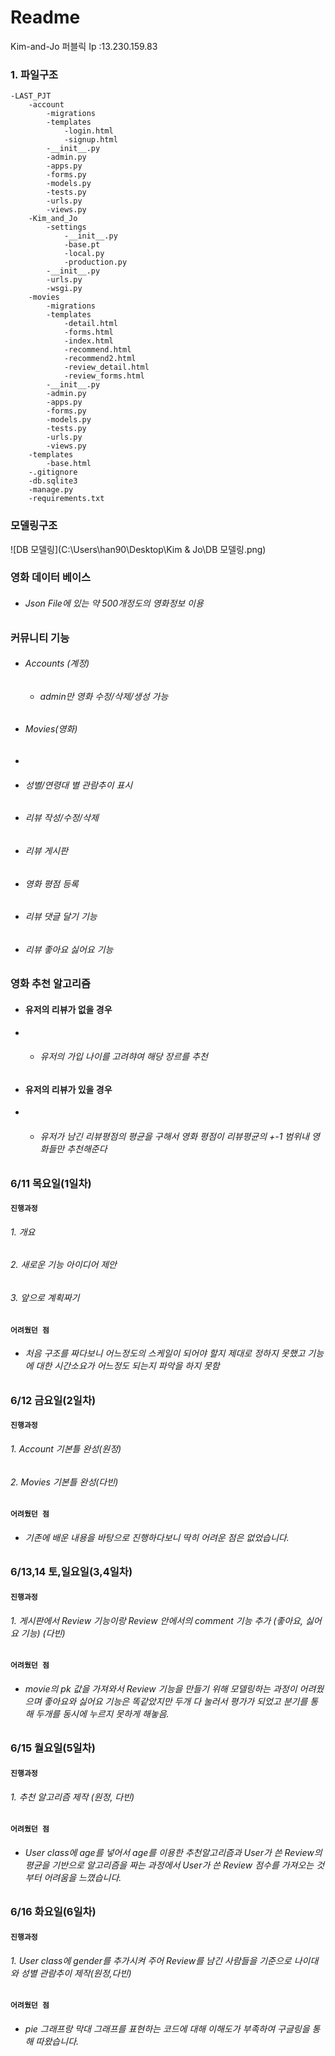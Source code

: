 # Readme

Kim-and-Jo  퍼블릭 Ip :13.230.159.83



### 1. 파일구조

```
-LAST_PJT
	-account
		-migrations
		-templates
			-login.html
			-signup.html
		-__init__.py
		-admin.py
		-apps.py
		-forms.py
		-models.py
		-tests.py
		-urls.py
		-views.py
	-Kim_and_Jo
		-settings
			-__init__.py
			-base.pt
			-local.py
			-production.py
		-__init__.py
		-urls.py
		-wsgi.py
	-movies
		-migrations
		-templates
			-detail.html
			-forms.html
			-index.html
			-recommend.html
			-recommend2.html
			-review_detail.html
			-review_forms.html
		-__init__.py
		-admin.py
		-apps.py
		-forms.py
		-models.py
		-tests.py
		-urls.py
		-views.py
	-templates
		-base.html
	-.gitignore
	-db.sqlite3
	-manage.py
	-requirements.txt
```



### 모델링구조



![DB 모델링](C:\Users\han90\Desktop\Kim & Jo\DB 모델링.png)



### 영화 데이터 베이스

- ###### Json File에 있는 약 500개정도의 영화정보 이용

###### 

### 커뮤니티 기능

- ###### Accounts (계정)

  - ###### admin만 영화 수정/삭제/생성 가능

  

- ###### Movies(영화)

- 

  - ###### 성별/연령대 별 관람추이 표시

  - ###### 리뷰 작성/수정/삭제

  - ###### 리뷰 게시판

  - ###### 영화 평점 등록

  - ###### 리뷰 댓글 달기 기능

  - ###### 리뷰 좋아요 싫어요 기능

### 영화 추천 알고리즘

- #### 유저의 리뷰가 없을 경우 

- - ###### 유저의 가입 나이를 고려햐여 해당 장르를 추천

- #### 유저의 리뷰가 있을 경우 

- - ###### 유저가 남긴 리뷰평점의 평균을 구해서 영화 평점이 리뷰평균의 +-1 범위내 영화들만 추천해준다



### 6/11 목요일(1일차)

#### `진행과정`

###### 1. 개요

###### 2. 새로운 기능 아이디어 제안

###### 3. 앞으로 계획짜기

#### `어려웠던 점`

- ###### 처음 구조를 짜다보니 어느정도의 스케일이 되어야 할지 제대로 정하지 못했고 기능에 대한 시간소요가 어느정도 되는지 파악을 하지 못함



### 6/12 금요일(2일차)

#### `진행과정`

###### 1. Account 기본틀 완성(원정)

###### 2. Movies 기본틀 완성(다빈)

#### `어려웠던 점`

- ###### 기존에 배운 내용을 바탕으로 진행하다보니 딱히 어려운 점은 없었습니다.





### 6/13,14 토,일요일(3,4일차)

#### `진행과정`

###### 1. 게시판에서 Review 기능이랑 Review 안에서의 comment 기능 추가 (좋아요, 싫어요 기능) (다빈)

#### `어려웠던 점`

- ###### movie의 pk 값을 가져와서 Review 기능을 만들기 위해 모델링하는 과정이 어려웠으며 좋아요와 싫어요 기능은 똑같았지만 두개 다 눌러서 평가가 되었고 분기를 통해 두개를 동시에 누르지 못하게 해놓음.

### 6/15 월요일(5일차)

#### `진행과정`

###### 1. 추천 알고리즘 제작 (원정, 다빈)

#### `어려웠던 점`

- ###### User class에 age를 넣어서 age를 이용한 추천알고리즘과 User가 쓴 Review의 평균을 기반으로 알고리즘을 짜는 과정에서 User가 쓴 Review 점수를 가져오는 것부터 어려움을 느꼈습니다.



### 6/16 화요일(6일차)

#### `진행과정`

###### 1. User class에 gender를 추가시켜 주어 Review를 남긴 사람들을 기준으로 나이대와 성별 관람추이 제작(원정,다빈)

#### `어려웠던 점`

- ###### pie 그래프랑 막대 그래프를 표현하는 코드에 대해 이해도가 부족하여 구글링을 통해 따왔습니다.

